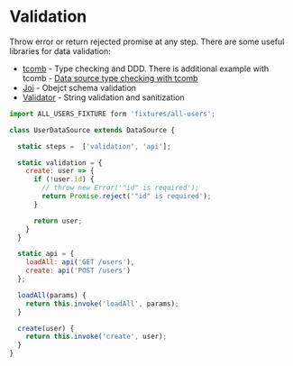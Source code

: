# Validation

Throw error or return rejected promise at any step.
There are some useful libraries for data validation:

* [tcomb](https://github.com/gcanti/tcomb) - Type checking and DDD. There is additional example with tcomb - [Data source type checking with tcomb](/docs/recipes/data-source-type-checking.md)
* [Joi](https://www.npmjs.com/package/joi) - Obejct schema validation
* [Validator](https://github.com/chriso/validator.js) - String validation and sanitization

```js
import ALL_USERS_FIXTURE form 'fixtures/all-users';

class UserDataSource extends DataSource {

  static steps =  ['validation', 'api'];

  static validation = {
    create: user => {
      if (!user.id) {
        // throw new Error('"id" is required');
        return Promise.reject('"id" is required');
      }

      return user;  
    }
  }

  static api = {
    loadAll: api('GET /users'),
    create: api('POST /users')
  };

  loadAll(params) {
    return this.invoke('loadAll', params);
  }

  create(user) {
    return this.invoke('create', user);
  }
}
```
